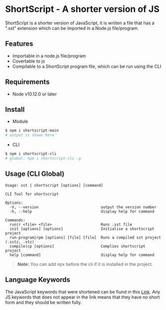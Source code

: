 # ShortScript - A shorter version of JS

ShortScript is a shorter version of JavaScript, it is wriiten a file that has a ".sst" extension which can be imported in a Node.js file/program.

## Features

* Importable in a node.js file/program
* Covertable to js
* Compilable to a ShortScript program file, which can be run using the CLI

## Requirements

* Node v10.12.0 or later

## Install

* Module

```bash
$ npm i shortscript-main
# output is shown here
```

* CLI

```bash
$ npm i shortscript-cli
# global: npm i shortscript-cli -g
```


## Usage (CLI Global)

```
Usage: sst | shortscript [options] [command]

CLI Tool for shortscript

Options:
  -V, --version                            output the version number
  -h, --help                               display help for command

Commands:
  run|r <file> <file>                      Runs .sst file
  init [options] [options]                 Initialise a shortscript project
  run-program|rpm [options] [file] [file]  Runs a compiled sst project (.sstz, .stz)
  compile|cp [options]                     Complies shortscript project
  help [command]                           display help for command
```

> **Note:**
> You can add npx before the cli if it is installed in the project.

## Language Keywords

 The JavaScript keywords that were shortened can be fiund in this [Link](https://shortscript-keywords.tiiny.site). Any JS keywords that does not appear in the link means that they have no short form and they should be written fully.